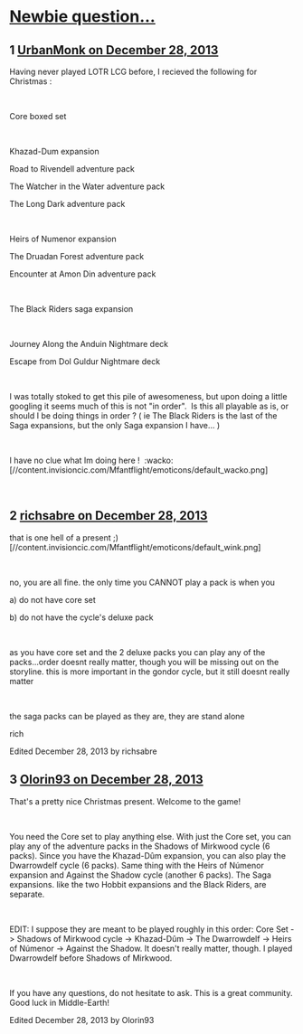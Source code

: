 # [Newbie question...](https://community.fantasyflightgames.com/topic/95838-newbie-question/)

## 1 [UrbanMonk on December 28, 2013](https://community.fantasyflightgames.com/topic/95838-newbie-question/?do=findComment&comment=939597)

Having never played LOTR LCG before, I recieved the following for Christmas :

 

Core boxed set

 

Khazad-Dum expansion

Road to Rivendell adventure pack

The Watcher in the Water adventure pack

The Long Dark adventure pack

 

Heirs of Numenor expansion

The Druadan Forest adventure pack

Encounter at Amon Din adventure pack

 

The Black Riders saga expansion

 

Journey Along the Anduin Nightmare deck

Escape from Dol Guldur Nightmare deck

 

I was totally stoked to get this pile of awesomeness, but upon doing a little googling it seems much of this is not "in order".  Is this all playable as is, or should I be doing things in order ? ( ie The Black Riders is the last of the Saga expansions, but the only Saga expansion I have... )

 

I have no clue what Im doing here !  :wacko: [//content.invisioncic.com/Mfantflight/emoticons/default_wacko.png]

 

## 2 [richsabre on December 28, 2013](https://community.fantasyflightgames.com/topic/95838-newbie-question/?do=findComment&comment=939612)

that is one hell of a present ;) [//content.invisioncic.com/Mfantflight/emoticons/default_wink.png]

 

no, you are all fine. the only time you CANNOT play a pack is when you

a) do not have core set

b) do not have the cycle's deluxe pack

 

as you have core set and the 2 deluxe packs you can play any of the packs...order doesnt really matter, though you will be missing out on the storyline. this is more important in the gondor cycle, but it still doesnt really matter

 

the saga packs can be played as they are, they are stand alone

rich

Edited December 28, 2013 by richsabre

## 3 [Olorin93 on December 28, 2013](https://community.fantasyflightgames.com/topic/95838-newbie-question/?do=findComment&comment=939738)

That's a pretty nice Christmas present. Welcome to the game!

 

You need the Core set to play anything else. With just the Core set, you can play any of the adventure packs in the Shadows of Mirkwood cycle (6 packs). Since you have the Khazad-Dûm expansion, you can also play the Dwarrowdelf cycle (6 packs). Same thing with the Heirs of Númenor expansion and Against the Shadow cycle (another 6 packs). The Saga expansions. like the two Hobbit expansions and the Black Riders, are separate.

 

EDIT: I suppose they are meant to be played roughly in this order: Core Set -> Shadows of Mirkwood cycle -> Khazad-Dûm -> The Dwarrowdelf -> Heirs of Númenor -> Against the Shadow. It doesn't really matter, though. I played Dwarrowdelf before Shadows of Mirkwood.

 

If you have any questions, do not hesitate to ask. This is a great community. Good luck in Middle-Earth!

Edited December 28, 2013 by Olorin93

